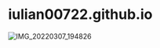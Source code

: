 # iulian00722.github.io
![IMG_20220307_194826](https://user-images.githubusercontent.com/100226266/157092203-c7284922-1850-4665-9edc-946d39834ead.jpg)
